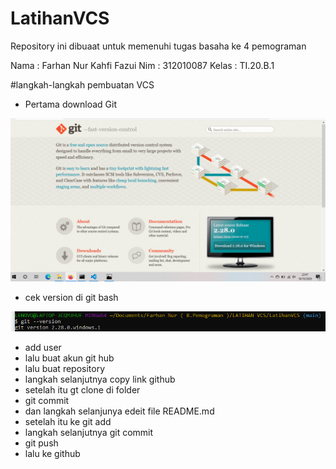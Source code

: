 # LatihanVCS
Repository ini dibuaat untuk memenuhi tugas basaha ke 4 pemograman

Nama : Farhan Nur Kahfi Fazui
Nim : 312010087
Kelas : TI.20.B.1

#langkah-langkah pembuatan VCS 

* Pertama download Git

![git pict](download-git.PNG)

* cek version di git bash

![git pict](version-git.PNG)

* add user 
* lalu buat akun git hub
* lalu buat repository 
* langkah selanjutnya copy link github
* setelah itu gt clone di folder
* git commit
* dan langkah selanjunya edeit file README.md
* setelah itu ke git add
* langkah selanjutnya git commit
* git push
* lalu ke github